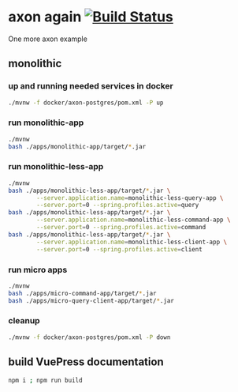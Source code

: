 # axon again [![Build Status](https://travis-ci.org/daggerok/one-more-axon-app.svg?branch=master)](https://travis-ci.org/daggerok/one-more-axon-app)
One more axon example

## monolithic

### up and running needed services in docker

```bash
./mvnw -f docker/axon-postgres/pom.xml -P up
```

### run monolithic-app

```bash
./mvnw
bash ./apps/monolithic-app/target/*.jar
```

### run monolithic-less-app

```bash
./mvnw
bash ./apps/monolithic-less-app/target/*.jar \
        --server.application.name=monolithic-less-query-app \
        --server.port=0 --spring.profiles.active=query
bash ./apps/monolithic-less-app/target/*.jar \
        --server.application.name=monolithic-less-command-app \
        --server.port=0 --spring.profiles.active=command
bash ./apps/monolithic-less-app/target/*.jar \
        --server.application.name=monolithic-less-client-app \
        --server.port=0 --spring.profiles.active=client
```

### run micro apps

```bash
./mvnw
bash ./apps/micro-command-app/target/*.jar
bash ./apps/micro-query-client-app/target/*.jar
```

### cleanup

```bash
./mvnw -f docker/axon-postgres/pom.xml -P down
```

## build VuePress documentation

```bash
npm i ; npm run build
```

